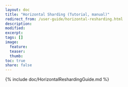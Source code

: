 ```yaml
---
layout: doc
title: "Horizontal Sharding (Tutorial, manual)"
redirect_from: /user-guide/horizontal-resharding.html
description:
modified:
excerpt:
tags: []
image:
  feature:
  teaser:
  thumb:
toc: true
share: false
---
```


{% include doc/HorizontalReshardingGuide.md %}
